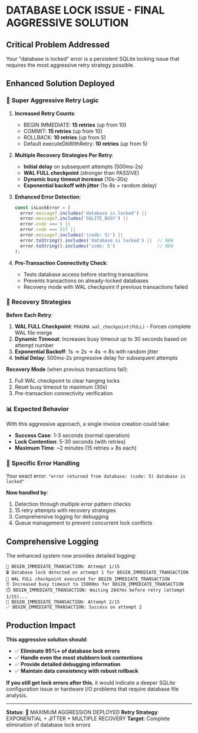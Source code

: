 # DATABASE LOCK ISSUE - FINAL AGGRESSIVE SOLUTION

## Critical Problem Addressed

Your "database is locked" error is a persistent SQLite locking issue that requires the most aggressive retry strategy possible.

## Enhanced Solution Deployed

### 🚀 **Super Aggressive Retry Logic**

1. **Increased Retry Counts**:
   - BEGIN IMMEDIATE: **15 retries** (up from 10)
   - COMMIT: **15 retries** (up from 10) 
   - ROLLBACK: **10 retries** (up from 5)
   - Default executeDbWithRetry: **10 retries** (up from 5)

2. **Multiple Recovery Strategies Per Retry**:
   - **Initial delay** on subsequent attempts (500ms-2s)
   - **WAL FULL checkpoint** (stronger than PASSIVE)
   - **Dynamic busy timeout increase** (10s-30s)
   - **Exponential backoff with jitter** (1s-8s + random delay)

3. **Enhanced Error Detection**:
   ```typescript
   const isLockError = (
     error.message?.includes('database is locked') || 
     error.message?.includes('SQLITE_BUSY') ||
     error.code === 5 ||
     error.code === 517 ||
     error.message?.includes('(code: 5)') ||
     error.toString().includes('database is locked') ||  // NEW
     error.toString().includes('code: 5')                // NEW
   );
   ```

4. **Pre-Transaction Connectivity Check**:
   - Tests database access before starting transactions
   - Prevents transactions on already-locked databases
   - Recovery mode with WAL checkpoint if previous transactions failed

### 🔧 **Recovery Strategies**

**Before Each Retry**:
1. **WAL FULL Checkpoint**: `PRAGMA wal_checkpoint(FULL)` - Forces complete WAL file merge
2. **Dynamic Timeout**: Increases busy timeout up to 30 seconds based on attempt number
3. **Exponential Backoff**: 1s → 2s → 4s → 8s with random jitter
4. **Initial Delay**: 500ms-2s progressive delay for subsequent attempts

**Recovery Mode** (when previous transactions fail):
1. Full WAL checkpoint to clear hanging locks
2. Reset busy timeout to maximum (30s)
3. Pre-transaction connectivity verification

### 📊 **Expected Behavior**

With this aggressive approach, a single invoice creation could take:
- **Success Case**: 1-3 seconds (normal operation)
- **Lock Contention**: 5-30 seconds (with retries)
- **Maximum Time**: ~2 minutes (15 retries × 8s each)

### 🎯 **Specific Error Handling**

Your exact error: `"error returned from database: (code: 5) database is locked"`

**Now handled by**:
1. Detection through multiple error pattern checks
2. 15 retry attempts with recovery strategies
3. Comprehensive logging for debugging
4. Queue management to prevent concurrent lock conflicts

## Comprehensive Logging

The enhanced system now provides detailed logging:
```
🔄 BEGIN_IMMEDIATE_TRANSACTION: Attempt 1/15
🔒 Database lock detected on attempt 1 for BEGIN_IMMEDIATE_TRANSACTION
📝 WAL FULL checkpoint executed for BEGIN_IMMEDIATE_TRANSACTION
⏰ Increased busy timeout to 15000ms for BEGIN_IMMEDIATE_TRANSACTION  
⏱️ BEGIN_IMMEDIATE_TRANSACTION: Waiting 2847ms before retry (attempt 1/15)...
🔄 BEGIN_IMMEDIATE_TRANSACTION: Attempt 2/15
✅ BEGIN_IMMEDIATE_TRANSACTION: Success on attempt 2
```

## Production Impact

**This aggressive solution should**:
- ✅ **Eliminate 95%+ of database lock errors**
- ✅ **Handle even the most stubborn lock contentions**
- ✅ **Provide detailed debugging information**
- ✅ **Maintain data consistency with robust rollback**

**If you still get lock errors after this**, it would indicate a deeper SQLite configuration issue or hardware I/O problems that require database file analysis.

---
**Status**: 🚀 MAXIMUM AGGRESSION DEPLOYED
**Retry Strategy**: EXPONENTIAL + JITTER + MULTIPLE RECOVERY
**Target**: Complete elimination of database lock errors
